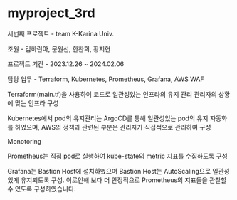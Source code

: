 # myproject_3rd
세번째 프로젝트 - team K-Karina Univ.

조원 - 김하린아, 문원선, 한찬희, 황지현

프로젝트 기간 - 2023.12.26 ~ 2024.02.06

담당 업무 - Terraform, Kubernetes, Prometheus, Grafana, AWS WAF

Terraform(main.tf)을 사용하여 코드로 일관성있는 인프라의 유지 관리 관리자의 상황에 맞는 인프라 구성

Kubernetes에서 pod의 유지관리는 ArgoCD를 통해 일관성있는 pod의 유지 자동화를 하였으며, AWS의 정책과 관련된 부분은 관리자가 직접적으로 관리하여 구성

Monotoring

Prometheus는 직접 pod로 실행하여 kube-state의 metric 지표를 수집하도록 구성

Grafana는 Bastion Host에 설치하였으며  Bastion Host는 AutoScaling으로 일관성있게 유지되도록 구성. 이로인해 보다 더 안정적으로 Prometheus의 지표들을 관찰할 수 있도록 구성하였습니다.
